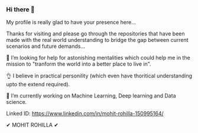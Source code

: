 ### Hi there 👋


My profile is really glad to have your presence here...

Thanks for visiting and please go through the repositories that have been made with the real world understanding to bridge the gap between current scenarios and future demands...

🤔 I’m looking for help for astonishing mentalities which could help me in the mission to "tranform the world into a better place to live in".

👌 I believe in practical personility (which even have thoritical understanding upto the extend required). 

🔭 I’m currently working on Machine Learning, Deep learning and Data science.

Linked ID: https://www.linkedin.com/in/mohit-rohilla-150995164/

✔ MOHIT ROHILLA ✔
<!--
**mohitrohilla021/mohitrohilla021** is a ✨ _special_ ✨ repository because its `README.md` (this file) appears on your GitHub profile.

Here are some ideas to get you started:


- 🌱 I’m currently learning ...
- 👯 I’m looking to collaborate on ...
- 🤔 I’m looking for help with ...
- 💬 Ask me about ...
- 📫 How to reach me: ...
- 😄 Pronouns: ...
- ⚡ Fun fact: ...
-->
